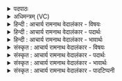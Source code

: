 <details><summary>पदपाठः</summary>

सम्। उ꣣। रेभा꣡सः꣢। अ꣣स्वरन्। इ꣡न्द्र꣢꣯म्। सो꣡म꣢꣯स्य। पी꣣त꣡ये꣢। स्वः꣢पतिः। स्वा३रि꣡ति꣢। प꣣तिः। य꣡दि꣢꣯। वृ꣣धे꣢। धृ꣣त꣡व्र꣢तः। धृ꣣त꣢। व्र꣣तः। हि꣢। ओ꣡ज꣢꣯सा। सम्। ऊ꣣ति꣡भिः꣢। ९३२।
</details>

<details><summary>अधिमन्त्रम् (VC)</summary>

- इन्द्रः
- रेभः काश्यपः
- उपरिष्टाद्बृहती
- मध्यमः
</details>

<details><summary>हिन्दी : आचार्य रामनाथ वेदालंकार - विषयः</summary>

अगले मन्त्र में फिर वही विषय है।
</details>

<details><summary>हिन्दी : आचार्य रामनाथ वेदालंकार - पदार्थः</summary>

पदार्थान्वयभाषाः -  (रेभासः)स्तोता लोग(इन्द्रम्)विघ्नविनाशक परमात्मा को(सोमस्य पीतये)भक्तिरस के पान के लिए(सम् उ अस्वरन्)भली-भाँति पुकारते हैं।(स्वः पति)दिव्य प्रकाश,आनन्द वा मोक्ष का अधिपति वह(यदि)यदि(वृधे)वृद्धि करने के लिए(धृतव्रतः)संकल्प कर लेता है,तो उपासक को(ओजसा)आत्मबल से और(ऊतिभिः)रक्षाओं से(सम्)संयुक्त कर देता है ॥३॥
</details>

<details><summary>हिन्दी : आचार्य रामनाथ वेदालंकार - भावार्थः</summary>

भावार्थभाषाः -  उपासक की दृढ़ श्रद्धा को देखकर परमेश्वर उसमें ओज और पुरुषार्थ की प्रेरणा करके उसकी निरन्तर रक्षा करता है ॥३॥
</details>

<details><summary>संस्कृत : आचार्य रामनाथ वेदालंकार - विषयः</summary>

अथ पुनः स एव विषयो वर्ण्यते।
</details>

<details><summary>संस्कृत : आचार्य रामनाथ वेदालंकार - पदार्थः</summary>

पदार्थान्वयभाषाः -  (रेभासः)स्तोतारः।[रेभ इति स्तोतृनाम। निघं० ३।१६। रेभति अर्चतिकर्मा। निघं० ३।१४।] (इन्द्रम्)विघ्नविदारकं परमात्मानम्(सोमस्य पीतये)भक्तिरसस्य पानाय(सम् उ अस्वरन्)समाह्वयन्ति।(स्वः पतिः)दिव्यप्रकाशस्य आनन्दस्य मोक्षस्य वा अधिपतिः सः(यदि)चेत्(वृधे)वृद्धिं कर्तुम्(धृतव्रतः)गृहीतसंकल्पो भवति,तर्हि उपासकम्(ओजसा)आत्मबलेन(ऊतिभिः)रक्षाभिश्च(सम्)संयोजयति ॥३॥
</details>

<details><summary>संस्कृत : आचार्य रामनाथ वेदालंकार - भावार्थः</summary>

भावार्थभाषाः -  उपासकस्य दृढां श्रद्धां दृष्ट्वा परमेश्वरस्तस्मिन्नोजः पुरुषार्थं च प्रेरयित्वा तं सततं रक्षति ॥३॥
</details>

<details><summary>संस्कृत : आचार्य रामनाथ वेदालंकार - पादटिप्पनी</summary>

टिप्पणी:   १.ऋ० ८।९७।११,अथ० २०।५४।२। ‘समीं रेभासो अस्वरन्’,‘स्वर्पतिं यदीं वृधे’ इति पाठः।
</details>